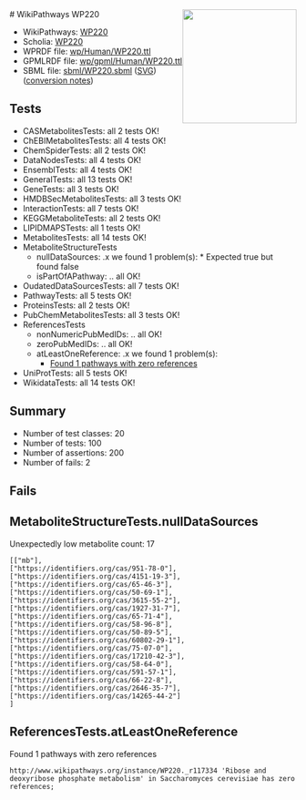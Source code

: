 <img style="float: right; width: 200px" src="../logo.png" />
# WikiPathways WP220

* WikiPathways: [WP220](https://identifiers.org/wikipathways:WP220)
* Scholia: [WP220](https://scholia.toolforge.org/wikipathways/WP220)
* WPRDF file: [wp/Human/WP220.ttl](../wp/Human/WP220.ttl)
* GPMLRDF file: [wp/gpml/Human/WP220.ttl](../wp/gpml/Human/WP220.ttl)
* SBML file: [sbml/WP220.sbml](../sbml/WP220.sbml) ([SVG](../sbml/WP220.svg)) ([conversion notes](../sbml/WP220.txt))

## Tests
* CASMetabolitesTests: all 2 tests OK!
* ChEBIMetabolitesTests: all 4 tests OK!
* ChemSpiderTests: all 2 tests OK!
* DataNodesTests: all 4 tests OK!
* EnsemblTests: all 4 tests OK!
* GeneralTests: all 13 tests OK!
* GeneTests: all 3 tests OK!
* HMDBSecMetabolitesTests: all 3 tests OK!
* InteractionTests: all 7 tests OK!
* KEGGMetaboliteTests: all 2 tests OK!
* LIPIDMAPSTests: all 1 tests OK!
* MetabolitesTests: all 14 tests OK!
* MetaboliteStructureTests
    * nullDataSources: .x we found 1 problem(s):
            * Expected true but found false
    * isPartOfAPathway: .. all OK!
* OudatedDataSourcesTests: all 7 tests OK!
* PathwayTests: all 5 tests OK!
* ProteinsTests: all 2 tests OK!
* PubChemMetabolitesTests: all 3 tests OK!
* ReferencesTests
    * nonNumericPubMedIDs: .. all OK!
    * zeroPubMedIDs: .. all OK!
    * atLeastOneReference: .x we found 1 problem(s):
        * [Found 1 pathways with zero references](#35eb778e)
* UniProtTests: all 5 tests OK!
* WikidataTests: all 14 tests OK!


## Summary

* Number of test classes: 20
* Number of tests: 100
* Number of assertions: 200
* Number of fails: 2

## Fails

<a name="91904190" />

## MetaboliteStructureTests.nullDataSources

Unexpectedly low metabolite count: 17
```
[["mb"],
["https://identifiers.org/cas/951-78-0"],
["https://identifiers.org/cas/4151-19-3"],
["https://identifiers.org/cas/65-46-3"],
["https://identifiers.org/cas/50-69-1"],
["https://identifiers.org/cas/3615-55-2"],
["https://identifiers.org/cas/1927-31-7"],
["https://identifiers.org/cas/65-71-4"],
["https://identifiers.org/cas/58-96-8"],
["https://identifiers.org/cas/50-89-5"],
["https://identifiers.org/cas/60802-29-1"],
["https://identifiers.org/cas/75-07-0"],
["https://identifiers.org/cas/17210-42-3"],
["https://identifiers.org/cas/58-64-0"],
["https://identifiers.org/cas/591-57-1"],
["https://identifiers.org/cas/66-22-8"],
["https://identifiers.org/cas/2646-35-7"],
["https://identifiers.org/cas/14265-44-2"]
]
```

<a name="35eb778e" />

## ReferencesTests.atLeastOneReference

Found 1 pathways with zero references
```
http://www.wikipathways.org/instance/WP220._r117334 'Ribose and deoxyribose phosphate metabolism' in Saccharomyces cerevisiae has zero references; 
```

